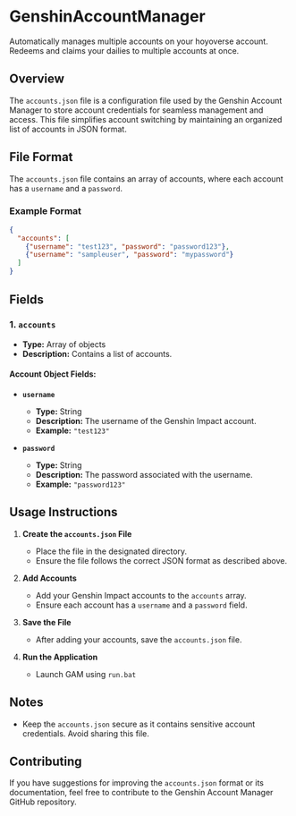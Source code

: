 # GenshinAccountManager
Automatically manages multiple accounts on your hoyoverse account. Redeems and claims your dailies to multiple accounts at once.

## Overview
The `accounts.json` file is a configuration file used by the Genshin Account Manager to store account credentials for seamless management and access. This file simplifies account switching by maintaining an organized list of accounts in JSON format.

## File Format
The `accounts.json` file contains an array of accounts, where each account has a `username` and a `password`.

### Example Format
```json
{
  "accounts": [
    {"username": "test123", "password": "password123"},
    {"username": "sampleuser", "password": "mypassword"}
  ]
}
```

## Fields
### 1. `accounts`
- **Type:** Array of objects
- **Description:** Contains a list of accounts.

#### Account Object Fields:
- **`username`**
  - **Type:** String
  - **Description:** The username of the Genshin Impact account.
  - **Example:** `"test123"`

- **`password`**
  - **Type:** String
  - **Description:** The password associated with the username.
  - **Example:** `"password123"`

## Usage Instructions
1. **Create the `accounts.json` File**
   - Place the file in the designated directory.
   - Ensure the file follows the correct JSON format as described above.

2. **Add Accounts**
   - Add your Genshin Impact accounts to the `accounts` array.
   - Ensure each account has a `username` and a `password` field.

3. **Save the File**
   - After adding your accounts, save the `accounts.json` file.

4. **Run the Application**
   - Launch GAM using `run.bat`

## Notes
- Keep the `accounts.json` secure as it contains sensitive account credentials. Avoid sharing this file.

## Contributing
If you have suggestions for improving the `accounts.json` format or its documentation, feel free to contribute to the Genshin Account Manager GitHub repository.


